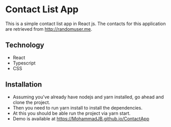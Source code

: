 # Contact List App
This is a simple contact list app in React js. The contacts for this application are retrieved from http://randomuser.me.

## Technology
- React
- Typescript
- CSS

## Installation
- Assuming you've already have nodejs and yarn installed, go ahead and clone the project.
- Then you need to run yarn install to install the dependencies.
- At this you should be able run the project via yarn start.
- Demo is available at https://MohammadJB.github.io/ContactApp
